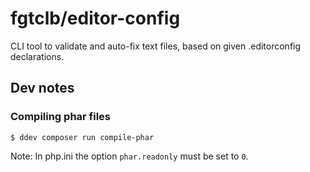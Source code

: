 # fgtclb/editor-config

CLI tool to validate and auto-fix text files, based on given .editorconfig declarations.



## Dev notes

### Compiling phar files

```
$ ddev composer run compile-phar
```

Note: In php.ini the option ``phar.readonly`` must be set to ``0``.
